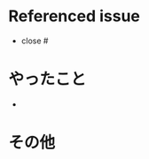 # Referenced issue

<!-- 関連Issueがあれば -->

- close #

# やったこと

<!-- このPRで実施した事項を並べる -->

-

# その他

<!-- 注意事項など -->
